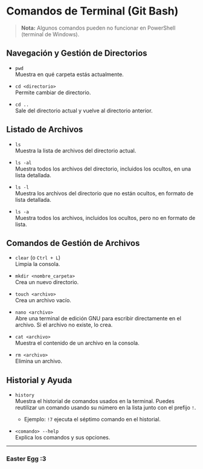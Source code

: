 # Comandos de Terminal (Git Bash)
>
> **Nota:** Algunos comandos pueden no funcionar en PowerShell (terminal de Windows).

## Navegación y Gestión de Directorios

- `pwd`  
  Muestra en qué carpeta estás actualmente.

- `cd <directorio>`  
  Permite cambiar de directorio.

- `cd ..`  
  Sale del directorio actual y vuelve al directorio anterior.

## Listado de Archivos

- `ls`  
  Muestra la lista de archivos del directorio actual.

- `ls -al`  
  Muestra todos los archivos del directorio, incluidos los ocultos, en una lista detallada.

- `ls -l`  
  Muestra los archivos del directorio que no están ocultos, en formato de lista detallada.

- `ls -a`  
  Muestra todos los archivos, incluidos los ocultos, pero no en formato de lista.

## Comandos de Gestión de Archivos

- `clear` (o `Ctrl + L`)  
  Limpia la consola.

- `mkdir <nombre_carpeta>`  
  Crea un nuevo directorio.

- `touch <archivo>`  
  Crea un archivo vacío.

- `nano <archivo>`  
  Abre una terminal de edición GNU para escribir directamente en el archivo. Si el archivo no existe, lo crea.

- `cat <archivo>`  
  Muestra el contenido de un archivo en la consola.

- `rm <archivo>`  
  Elimina un archivo.

## Historial y Ayuda

- `history`  
  Muestra el historial de comandos usados en la terminal. Puedes reutilizar un comando usando su número en la lista junto con el prefijo `!`.

  - Ejemplo: `!7` ejecuta el séptimo comando en el historial.

- `<comando> --help`  
  Explica los comandos y sus opciones.

---

### Easter Egg :3
